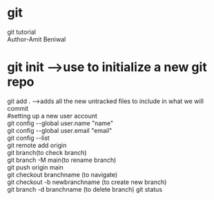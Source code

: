 # git
git tutorial
<br> 
Author-Amit Beniwal <br>
# git init -->use to initialize a new git repo <br>
git add . -->adds all the new untracked files to include in what we will commit <br>
#setting up a new user account <br>
git config --global user.name "name" <br>
git config --global user.email "email" <br>
git config --list <br>
git remote add origin <br>
git branch(to check branch)<br>
git branch -M main(to rename branch) <br>
git push origin main<br>
git checkout branchname (to navigate) <br>
git checkout -b newbranchname (to create new branch) <br>
git branch -d branchname (to delete branch)
git status